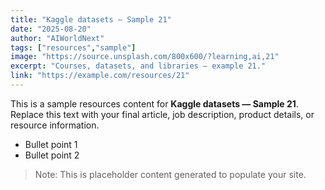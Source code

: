 ```yaml
---
title: "Kaggle datasets — Sample 21"
date: "2025-08-20"
author: "AIWorldNext"
tags: ["resources","sample"]
image: "https://source.unsplash.com/800x600/?learning,ai,21"
excerpt: "Courses, datasets, and libraries — example 21."
link: "https://example.com/resources/21"
---
```


This is a sample resources content for **Kaggle datasets — Sample 21**. Replace this text with your final article, job description, product details, or resource information.

- Bullet point 1
- Bullet point 2

> Note: This is placeholder content generated to populate your site.
